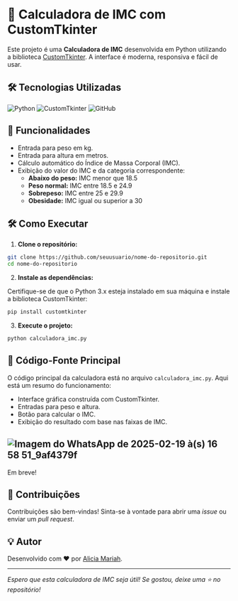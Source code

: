 # 🧮 Calculadora de IMC com CustomTkinter

Este projeto é uma **Calculadora de IMC** desenvolvida em Python utilizando a biblioteca [CustomTkinter](https://github.com/TomSchimansky/CustomTkinter). A interface é moderna, responsiva e fácil de usar.

## 🛠️ Tecnologias Utilizadas

![Python](https://img.shields.io/badge/Python-3.10-blue?style=for-the-badge&logo=python)
![CustomTkinter](https://img.shields.io/badge/CustomTkinter-%231DA1F2.svg?style=for-the-badge&logo=python&logoColor=white)
![GitHub](https://img.shields.io/badge/GitHub-%23121011.svg?style=for-the-badge&logo=github&logoColor=white)

## 🚀 Funcionalidades

- Entrada para peso em kg.
- Entrada para altura em metros.
- Cálculo automático do Índice de Massa Corporal (IMC).
- Exibição do valor do IMC e da categoria correspondente:
  - **Abaixo do peso:** IMC menor que 18.5
  - **Peso normal:** IMC entre 18.5 e 24.9
  - **Sobrepeso:** IMC entre 25 e 29.9
  - **Obesidade:** IMC igual ou superior a 30

## 🛠️ Como Executar

1. **Clone o repositório:**

```bash
git clone https://github.com/seuusuario/nome-do-repositorio.git
cd nome-do-repositorio
```

2. **Instale as dependências:**

Certifique-se de que o Python 3.x esteja instalado em sua máquina e instale a biblioteca CustomTkinter:

```bash
pip install customtkinter
```

3. **Execute o projeto:**

```bash
python calculadora_imc.py
```

## 📄 Código-Fonte Principal

O código principal da calculadora está no arquivo `calculadora_imc.py`. Aqui está um resumo do funcionamento:

- Interface gráfica construída com CustomTkinter.
- Entradas para peso e altura.
- Botão para calcular o IMC.
- Exibição do resultado com base nas faixas de IMC.

## ![Imagem do WhatsApp de 2025-02-19 à(s) 16 58 51_9af4379f](https://github.com/user-attachments/assets/68000b46-1440-4a99-ab2b-829501e5f3a6)


Em breve!

## 🤝 Contribuições

Contribuições são bem-vindas! Sinta-se à vontade para abrir uma *issue* ou enviar um *pull request*.


## 💡 Autor

Desenvolvido com ❤️ por [Alicia Mariah](https://github.com/AliciaMariah).

---

*Espero que esta calculadora de IMC seja útil! Se gostou, deixe uma ⭐ no repositório!*
